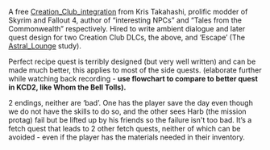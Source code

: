 A free [Creation_Club_integration](Creation_Club_integration.md) from Kris Takahashi, prolific modder of Skyrim and Fallout 4, author of “interesting NPCs” and “Tales from the Commonwealth” respectively. Hired to write ambient dialogue and later quest design for two Creation Club DLCs, the above, and ‘Escape’ (The [Astral_Lounge](Astral_Lounge.md) study).

Perfect recipe quest is terribly designed (but very well written) and can be made much better, this applies to most of the side quests. 
	(elaborate further while watching back recording - **use flowchart to compare to better quest in KCD2, like Whom the Bell Tolls).** 

2 endings, neither are ‘bad’. One has the player save the day even though we do not have the skills to do so, and the other sees Harb (the mission protag) fail but be lifted up by his friends so the failure isn't too bad. It’s a fetch quest that leads to 2 other fetch quests, neither of which can be avoided - even if the player has the materials needed in their inventory. 
